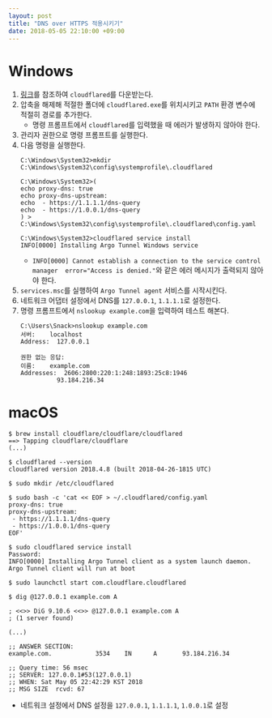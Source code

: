 ```yaml
---
layout: post
title: "DNS over HTTPS 적용시키기"
date: 2018-05-05 22:10:00 +09:00
---
```


# Windows

1. [링크](https://developers.cloudflare.com/argo-tunnel/downloads/)를 참조하여 `cloudflared`를 다운받는다.
2. 압축을 해제해 적절한 폴더에 `cloudflared.exe`를 위치시키고 `PATH` 환경 변수에 적절히 경로를 추가한다.
    * 명령 프롬프트에서 `cloudflared`를 입력했을 때 에러가 발생하지 않아야 한다.
3. 관리자 권한으로 명령 프롬프트를 실행한다.
4. 다음 명령을 실행한다.
    ```
    C:\Windows\System32>mkdir C:\Windows\System32\config\systemprofile\.cloudflared

    C:\Windows\System32>(
    echo proxy-dns: true
    echo proxy-dns-upstream:
    echo  - https://1.1.1.1/dns-query
    echo  - https://1.0.0.1/dns-query
    ) > C:\Windows\System32\config\systemprofile\.cloudflared\config.yaml

    C:\Windows\System32>cloudflared service install
    INFO[0000] Installing Argo Tunnel Windows service
    ```
    * `INFO[0000] Cannot establish a connection to the service control manager  error="Access is denied."`와 같은 에러 메시지가 출력되지 않아야 한다.
5. `services.msc`를 실행하여 `Argo Tunnel agent` 서비스를 시작시킨다.
6. 네트워크 어댑터 설정에서 DNS를 `127.0.0.1`, `1.1.1.1`로 설정한다.
7. 명령 프롬프트에서 `nslookup example.com`을 입력하여 테스트 해본다.
    ```
    C:\Users\Snack>nslookup example.com
    서버:    localhost
    Address:  127.0.0.1

    권한 없는 응답:
    이름:    example.com
    Addresses:  2606:2800:220:1:248:1893:25c8:1946
              93.184.216.34
    ```

# macOS

```
$ brew install cloudflare/cloudflare/cloudflared
==> Tapping cloudflare/cloudflare
(...)

$ cloudflared --version
cloudflared version 2018.4.8 (built 2018-04-26-1815 UTC)

$ sudo mkdir /etc/cloudflared

$ sudo bash -c 'cat << EOF > ~/.cloudflared/config.yaml
proxy-dns: true
proxy-dns-upstream:
 - https://1.1.1.1/dns-query
 - https://1.0.0.1/dns-query
EOF'

$ sudo cloudflared service install
Password:
INFO[0000] Installing Argo Tunnel client as a system launch daemon. Argo Tunnel client will run at boot

$ sudo launchctl start com.cloudflare.cloudflared

$ dig @127.0.0.1 example.com A

; <<>> DiG 9.10.6 <<>> @127.0.0.1 example.com A
; (1 server found)

(...)

;; ANSWER SECTION:
example.com.            3534    IN      A       93.184.216.34

;; Query time: 56 msec
;; SERVER: 127.0.0.1#53(127.0.0.1)
;; WHEN: Sat May 05 22:42:29 KST 2018
;; MSG SIZE  rcvd: 67
```

* 네트워크 설정에서 DNS 설정을 `127.0.0.1`, `1.1.1.1`, `1.0.0.1`로 설정
